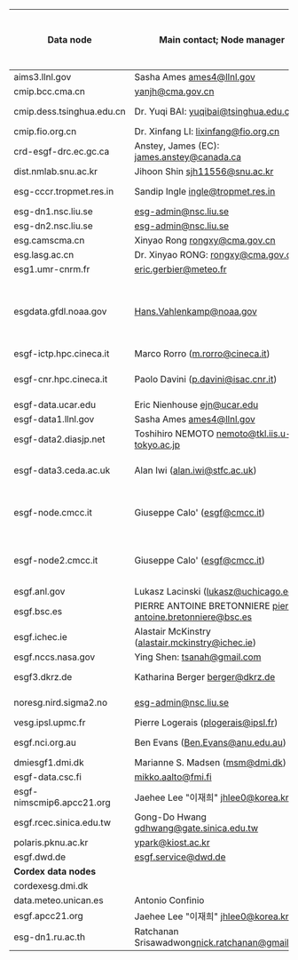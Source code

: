 | Data node                 | Main contact; Node manager                                     | Other contacts                                                                                                                                | Tier 1 or Tier 1 support node |   |
|---------------------------|----------------------------------------------------------------|-----------------------------------------------------------------------------------------------------------------------------------------------|-------------------------------|---|
| aims3.llnl.gov            | Sasha Ames ames4@llnl.gov                                      | Tony Hoang hoang1@llnl.gov           | Tier-1                         |   |
| cmip.bcc.cma.cn           | yanjh@cma.gov.cn                                               | twwu@cma.gov.cn                     |      LLNL                         |   |
| cmip.dess.tsinghua.edu.cn | Dr. Yuqi BAI:  yuqibai@tsinghua.edu.cn                         | Mr. Yufu LIU: liuyufu18@mails.tsinghua.edu.cn                     |      LLNL                         |   |
| cmip.fio.org.cn           | Dr. Xinfang LI: lixinfang@fio.org.cn                           |                                                                                                                                               |   DKRZ                            |   |
| crd-esgf-drc.ec.gc.ca     | Anstey, James (EC): james.anstey@canada.ca                     | mike.berkley@canada.ca                                                                                                                        |         LLNL                      |   |
| dist.nmlab.snu.ac.kr      | Jihoon Shin  <sjh11556@snu.ac.kr>                              |                                                                                                                            |       LLNL                        |   |
| esg-cccr.tropmet.res.in   | Sandip Ingle <ingle@tropmet.res.in>                            | cccroutreach@tropmet.res.in, esgf@dkrz.de     | DKRZ | |
| esg-dn1.nsc.liu.se        | esg-admin@nsc.liu.se                                           |                                                                                                                                               |        Tier-1                       |   |
| esg-dn2.nsc.liu.se        | esg-admin@nsc.liu.se                                           |                                                                                                                                               |     Tier-1                          |   |
| esg.camscma.cn            | Xinyao Rong <rongxy@cma.gov.cn>                                | esgf@dkrz.de                                                                                                                                  |      DKRZ                         |   |
| esg.lasg.ac.cn            | Dr. Xinyao RONG: rongxy@cma.gov.cn                             | Peihua Qin (qinpeihua@lasg.iap.ac.cn)                                                                             |          LLNL                     |   |
| esg1.umr-cnrm.fr          | eric.gerbier@meteo.fr                                          | laurent.franchisteguy@meteo.fr                                                                                                                | IPSL                          |   |
| esgdata.gfdl.noaa.gov     | Hans.Vahlenkamp@noaa.gov                                       | Data Publication: Kristopher.Rand@noaa.gov                | LLNL                          | Some data at first<br>published to own index  |
| esgf-ictp.hpc.cineca.it   | Marco Rorro (m.rorro@cineca.it)                                |                                                                                                                                               | LiU                          |   |
| esgf-cnr.hpc.cineca.it    | Paolo Davini (p.davini@isac.cnr.it)                            | Marco Rorro (m.rorro@cineca.it), Jost von Hardenberg (j.vonhardenberg@isac.cnr.it)                                                            |        LiU                  |   |
| esgf-data.ucar.edu        | Eric Nienhouse ejn@ucar.edu                                    |                                                                                                                                 | LLNL                          |   |
| esgf-data1.llnl.gov       | Sasha Ames ames4@llnl.gov                                      | Tony Hoang hoang1@llnl.gov                                                                                                                    | Tier-1                         |   |
| esgf-data2.diasjp.net     | Toshihiro NEMOTO <nemoto@tkl.iis.u-tokyo.ac.jp>                       |             LLNL                  |   |
| esgf-data3.ceda.ac.uk     | Alan Iwi (alan.iwi@stfc.ac.uk)                                 | Data transfer/Globus: Matt Pritchard (matt.pritchard.stfc.ac.uk) ; ag.stephens@stfc.ac.uk | Tier-1                         |   |
| esgf-node.cmcc.it         | Giuseppe Calo' (esgf@cmcc.it)                                  | Alessandra Nuzzo (alessandra.nuzzio@cmcc.it), Maria Mirto (maria.mirto@cmcc.it), Sandro Fiore (sandro.fiore@cmcc.it)                          | IPSL                          |   |
| esgf-node2.cmcc.it        | Giuseppe Calo' (esgf@cmcc.it)                                  | Alessandra Nuzzo (alessandra.nuzzio@cmcc.it), Maria Mirto (maria.mirto@cmcc.it), Sandro Fiore (sandro.fiore@cmcc.it)                          | IPSL                          |   |
| esgf.anl.gov              | Lukasz Lacinski (lukasz@uchicago.edu)                          |                                                                                                                                               | LLNL                          |   |
| esgf.bsc.es               | PIERRE ANTOINE BRETONNIERE <pierre-antoine.bretonniere@bsc.es> | Kim Serradell <kim.serradell@bsc.es>                                                                                                          | IPSL                          |   |
| esgf.ichec.ie             | Alastair McKinstry (alastair.mckinstry@ichec.ie)               | support@ichec.ie                                                                                                                              | CEDA                          |   |
| esgf.nccs.nasa.gov        | Ying Shen: tsanah@gmail.com                                    |                                                                                                                                               | LLNL                          |   |
| esgf3.dkrz.de             | Katharina Berger berger@dkrz.de                                | Maria Moreno (moreno@dkrz.de), Carsten Ehbrecht (ehbrecht@dkrz.de)                                                                            | Tier-1                          |   |
| noresg.nird.sigma2.no     | esg-admin@nsc.liu.se                                           | Thierry Toutain <thierry.toutain@usit.uio.no>                                                                                                 |  LiU                     |   |
| vesg.ipsl.upmc.fr         | Pierre Logerais (plogerais@ipsl.fr)                            | Guillaume Levavasseur (glipsl@ipsl.fr)                                                                                                        | Tier-1                          |   |
| esgf.nci.org.au           | Ben Evans (Ben.Evans@anu.edu.au)                               | help@nci.org.au (include 'ESGF' in subject)                                                                                                   | Tier-1                           |   |
| dmiesgf1.dmi.dk           | Marianne S. Madsen (msm@dmi.dk)                                | Shuting Yang (shuting@dmi.dk)                                                                                                                 |  DKRZ                          |   |
| esgf-data.csc.fi		| mikko.aalto@fmi.fi		| 	| 	LiU	| 	| 
| esgf-nimscmip6.apcc21.org		| Jaehee Lee "이재희" <jhlee0@korea.kr>		| 	| 	LLNL	| 	| 
| esgf.rcec.sinica.edu.tw	| 	Gong-Do Hwang <gdhwang@gate.sinica.edu.tw>	| 		| 	DKRZ	| 	| 
| polaris.pknu.ac.kr		| 	ypark@kiost.ac.kr 	| 	| 	LLNL	| 	| 
| esgf.dwd.de		|  <esgf.service@dwd.de>		| 	| 	DKRZ	| 	| 
| **Cordex data nodes**	 	| 	| 	| 	| 		
| cordexesg.dmi.dk		| 	| 		| 	DKRZ	| 	
| data.meteo.unican.es	| 	Antonio Confinio		| 	| 	IPSL	| 	| 
| esgf.apcc21.org	| 	Jaehee Lee "이재희" <jhlee0@korea.kr>	| 		| 	LiU	| 	| 
| esg-dn1.ru.ac.th	|  Ratchanan Srisawadwong<nick.ratchanan@gmail.com> | 	Kamphol Promjiraprawat<kamphol.prom@gmail.com>	| LiU | | 